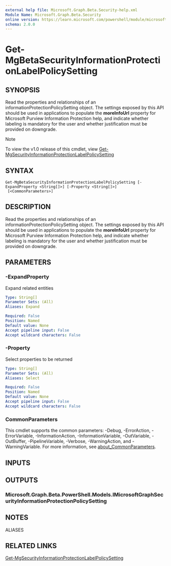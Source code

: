 ```yaml
---
external help file: Microsoft.Graph.Beta.Security-help.xml
Module Name: Microsoft.Graph.Beta.Security
online version: https://learn.microsoft.com/powershell/module/microsoft.graph.beta.security/get-mgbetasecurityinformationprotectionlabelpolicysetting
schema: 2.0.0
---
```


# Get-MgBetaSecurityInformationProtectionLabelPolicySetting

## SYNOPSIS
Read the properties and relationships of an informationProtectionPolicySetting object.
The settings exposed by this API should be used in applications to populate the **moreInfoUrl** property for Microsoft Purview Information Protection help, and indicate whether labeling is mandatory for the user and whether justification must be provided on downgrade.

> [!NOTE]
> To view the v1.0 release of this cmdlet, view [Get-MgSecurityInformationProtectionLabelPolicySetting](/powershell/module/Microsoft.Graph.Security/Get-MgSecurityInformationProtectionLabelPolicySetting?view=graph-powershell-v1.0)

## SYNTAX

```
Get-MgBetaSecurityInformationProtectionLabelPolicySetting [-ExpandProperty <String[]>] [-Property <String[]>]
 [<CommonParameters>]
```

## DESCRIPTION
Read the properties and relationships of an informationProtectionPolicySetting object.
The settings exposed by this API should be used in applications to populate the **moreInfoUrl** property for Microsoft Purview Information Protection help, and indicate whether labeling is mandatory for the user and whether justification must be provided on downgrade.

## PARAMETERS

### -ExpandProperty
Expand related entities

```yaml
Type: String[]
Parameter Sets: (All)
Aliases: Expand

Required: False
Position: Named
Default value: None
Accept pipeline input: False
Accept wildcard characters: False
```

### -Property
Select properties to be returned

```yaml
Type: String[]
Parameter Sets: (All)
Aliases: Select

Required: False
Position: Named
Default value: None
Accept pipeline input: False
Accept wildcard characters: False
```

### CommonParameters
This cmdlet supports the common parameters: -Debug, -ErrorAction, -ErrorVariable, -InformationAction, -InformationVariable, -OutVariable, -OutBuffer, -PipelineVariable, -Verbose, -WarningAction, and -WarningVariable. For more information, see [about_CommonParameters](http://go.microsoft.com/fwlink/?LinkID=113216).

## INPUTS

## OUTPUTS

### Microsoft.Graph.Beta.PowerShell.Models.IMicrosoftGraphSecurityInformationProtectionPolicySetting
## NOTES

ALIASES

## RELATED LINKS
[Get-MgSecurityInformationProtectionLabelPolicySetting](/powershell/module/Microsoft.Graph.Security/Get-MgSecurityInformationProtectionLabelPolicySetting?view=graph-powershell-v1.0)

